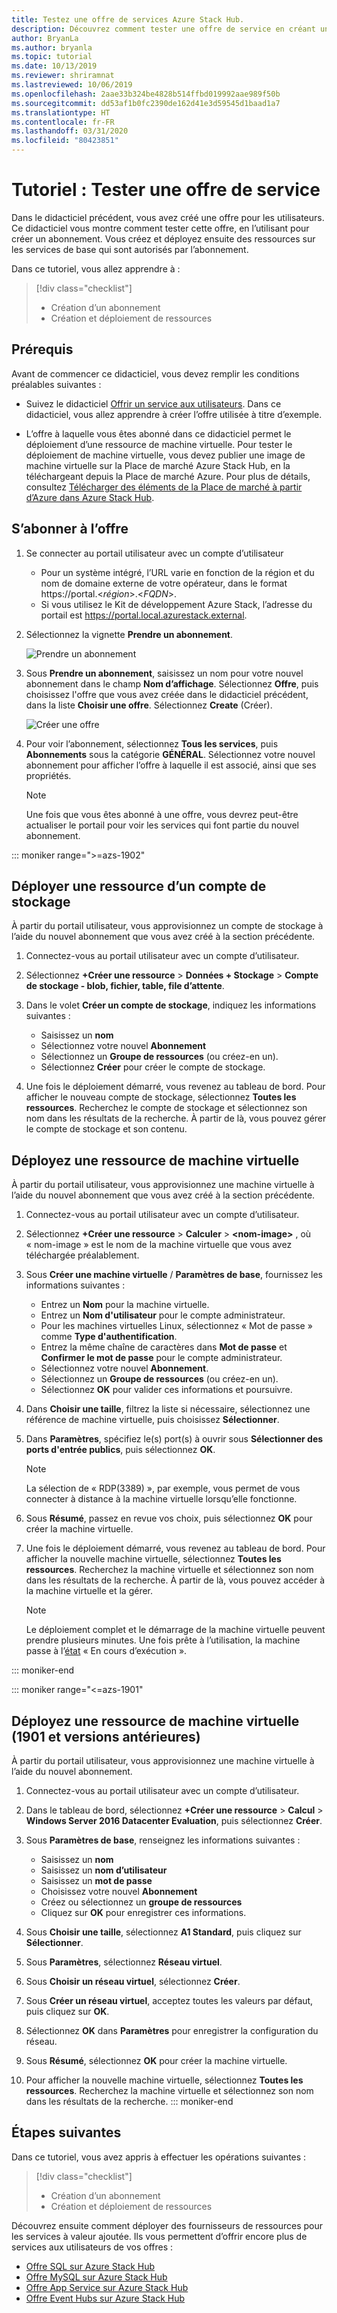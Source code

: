 ```yaml
---
title: Testez une offre de services Azure Stack Hub.
description: Découvrez comment tester une offre de service en créant un abonnement et en déployant des ressources.
author: BryanLa
ms.author: bryanla
ms.topic: tutorial
ms.date: 10/13/2019
ms.reviewer: shriramnat
ms.lastreviewed: 10/06/2019
ms.openlocfilehash: 2aae33b324be4828b514ffbd019992aae989f50b
ms.sourcegitcommit: dd53af1b0fc2390de162d41e3d59545d1baad1a7
ms.translationtype: HT
ms.contentlocale: fr-FR
ms.lasthandoff: 03/31/2020
ms.locfileid: "80423851"
---
```

# <a name="tutorial-test-a-service-offering"></a>Tutoriel : Tester une offre de service

Dans le didacticiel précédent, vous avez créé une offre pour les utilisateurs. Ce didacticiel vous montre comment tester cette offre, en l’utilisant pour créer un abonnement. Vous créez et déployez ensuite des ressources sur les services de base qui sont autorisés par l’abonnement.

Dans ce tutoriel, vous allez apprendre à :

> [!div class="checklist"]
> * Création d’un abonnement
> * Création et déploiement de ressources

## <a name="prerequisites"></a>Prérequis

Avant de commencer ce didacticiel, vous devez remplir les conditions préalables suivantes :

- Suivez le didacticiel [Offrir un service aux utilisateurs](tutorial-offer-services.md). Dans ce didacticiel, vous allez apprendre à créer l’offre utilisée à titre d’exemple.

- L’offre à laquelle vous êtes abonné dans ce didacticiel permet le déploiement d’une ressource de machine virtuelle. Pour tester le déploiement de machine virtuelle, vous devez publier une image de machine virtuelle sur la Place de marché Azure Stack Hub, en la téléchargeant depuis la Place de marché Azure. Pour plus de détails, consultez [Télécharger des éléments de la Place de marché à partir d’Azure dans Azure Stack Hub](azure-stack-download-azure-marketplace-item.md). 

## <a name="subscribe-to-the-offer"></a>S’abonner à l’offre

1. Se connecter au portail utilisateur avec un compte d’utilisateur 

   - Pour un système intégré, l’URL varie en fonction de la région et du nom de domaine externe de votre opérateur, dans le format https://portal.&lt;*région*&gt;.&lt;*FQDN*&gt;.
   - Si vous utilisez le Kit de développement Azure Stack, l’adresse du portail est https://portal.local.azurestack.external.

1. Sélectionnez la vignette **Prendre un abonnement**.

   ![Prendre un abonnement](media/tutorial-test-offer/1-get-subscription.png)

1. Sous **Prendre un abonnement**, saisissez un nom pour votre nouvel abonnement dans le champ **Nom d’affichage**. Sélectionnez **Offre**, puis choisissez l'offre que vous avez créée dans le didacticiel précédent, dans la liste **Choisir une offre**. Sélectionnez **Create** (Créer).

   ![Créer une offre](media/tutorial-test-offer/2-create-subscription.png)

1. Pour voir l’abonnement, sélectionnez **Tous les services**, puis **Abonnements** sous la catégorie **GÉNÉRAL**. Sélectionnez votre nouvel abonnement pour afficher l’offre à laquelle il est associé, ainsi que ses propriétés.

   >[!NOTE]
   >Une fois que vous êtes abonné à une offre, vous devrez peut-être actualiser le portail pour voir les services qui font partie du nouvel abonnement.

::: moniker range=">=azs-1902"
## <a name="deploy-a-storage-account-resource"></a>Déployer une ressource d’un compte de stockage

À partir du portail utilisateur, vous approvisionnez un compte de stockage à l’aide du nouvel abonnement que vous avez créé à la section précédente.

1. Connectez-vous au portail utilisateur avec un compte d’utilisateur.

1. Sélectionnez **+Créer une ressource** > **Données + Stockage** > **Compte de stockage - blob, fichier, table, file d’attente**.

1. Dans le volet **Créer un compte de stockage**, indiquez les informations suivantes :
  
   - Saisissez un **nom**
   - Sélectionnez votre nouvel **Abonnement**
   - Sélectionnez un **Groupe de ressources** (ou créez-en un). 
   - Sélectionnez **Créer** pour créer le compte de stockage.

1. Une fois le déploiement démarré, vous revenez au tableau de bord. Pour afficher le nouveau compte de stockage, sélectionnez **Toutes les ressources**. Recherchez le compte de stockage et sélectionnez son nom dans les résultats de la recherche. À partir de là, vous pouvez gérer le compte de stockage et son contenu.

## <a name="deploy-a-virtual-machine-resource"></a>Déployez une ressource de machine virtuelle

À partir du portail utilisateur, vous approvisionnez une machine virtuelle à l’aide du nouvel abonnement que vous avez créé à la section précédente.

1. Connectez-vous au portail utilisateur avec un compte d’utilisateur.

1. Sélectionnez **+Créer une ressource** > **Calculer** > **\<nom-image\>** , où « nom-image » est le nom de la machine virtuelle que vous avez téléchargée préalablement.
1. Sous **Créer une machine virtuelle** / **Paramètres de base**, fournissez les informations suivantes :
  
   - Entrez un **Nom** pour la machine virtuelle.
   - Entrez un **Nom d'utilisateur** pour le compte administrateur.
   - Pour les machines virtuelles Linux, sélectionnez « Mot de passe » comme **Type d'authentification**.
   - Entrez la même chaîne de caractères dans **Mot de passe** et **Confirmer le mot de passe** pour le compte administrateur.
   - Sélectionnez votre nouvel **Abonnement**.
   - Sélectionnez un **Groupe de ressources** (ou créez-en un). 
   - Sélectionnez **OK** pour valider ces informations et poursuivre.

1. Dans **Choisir une taille**, filtrez la liste si nécessaire, sélectionnez une référence de machine virtuelle, puis choisissez **Sélectionner**.  
1. Dans **Paramètres**, spécifiez le(s) port(s) à ouvrir sous **Sélectionner des ports d'entrée publics**, puis sélectionnez **OK**.
   > [!NOTE]
   > La sélection de « RDP(3389) », par exemple, vous permet de vous connecter à distance à la machine virtuelle lorsqu’elle fonctionne.
1. Sous **Résumé**, passez en revue vos choix, puis sélectionnez **OK** pour créer la machine virtuelle.  
1. Une fois le déploiement démarré, vous revenez au tableau de bord. Pour afficher la nouvelle machine virtuelle, sélectionnez **Toutes les ressources**. Recherchez la machine virtuelle et sélectionnez son nom dans les résultats de la recherche. À partir de là, vous pouvez accéder à la machine virtuelle et la gérer.
   > [!NOTE]
   > Le déploiement complet et le démarrage de la machine virtuelle peuvent prendre plusieurs minutes. Une fois prête à l’utilisation, la machine passe à l’[état](/azure/virtual-machines/windows/states-lifecycle) « En cours d’exécution ».

::: moniker-end

::: moniker range="<=azs-1901"
## <a name="deploy-a-virtual-machine-resource-1901-and-earlier"></a>Déployez une ressource de machine virtuelle (1901 et versions antérieures)

À partir du portail utilisateur, vous approvisionnez une machine virtuelle à l’aide du nouvel abonnement.

1. Connectez-vous au portail utilisateur avec un compte d’utilisateur.

1. Dans le tableau de bord, sélectionnez **+Créer une ressource** > **Calcul** > **Windows Server 2016 Datacenter Evaluation**, puis sélectionnez **Créer**.

1. Sous **Paramètres de base**, renseignez les informations suivantes :
  
   - Saisissez un **nom**
   - Saisissez un **nom d’utilisateur**
   - Saisissez un **mot de passe**
   - Choisissez votre nouvel **Abonnement**
   - Créez ou sélectionnez un **groupe de ressources** 
   - Cliquez sur **OK** pour enregistrer ces informations.

1. Sous **Choisir une taille**, sélectionnez **A1 Standard**, puis cliquez sur **Sélectionner**.  
1. Sous **Paramètres**, sélectionnez **Réseau virtuel**.

1. Sous **Choisir un réseau virtuel**, sélectionnez **Créer**.

1. Sous **Créer un réseau virtuel**, acceptez toutes les valeurs par défaut, puis cliquez sur **OK**.

1. Sélectionnez **OK** dans **Paramètres** pour enregistrer la configuration du réseau.

1. Sous **Résumé**, sélectionnez **OK** pour créer la machine virtuelle.  

1. Pour afficher la nouvelle machine virtuelle, sélectionnez **Toutes les ressources**. Recherchez la machine virtuelle et sélectionnez son nom dans les résultats de la recherche.
::: moniker-end

## <a name="next-steps"></a>Étapes suivantes

Dans ce tutoriel, vous avez appris à effectuer les opérations suivantes :

> [!div class="checklist"]
> * Création d’un abonnement
> * Création et déploiement de ressources 

Découvrez ensuite comment déployer des fournisseurs de ressources pour les services à valeur ajoutée. Ils vous permettent d’offrir encore plus de services aux utilisateurs de vos offres :

- [Offre SQL sur Azure Stack Hub](azure-stack-sql-resource-provider.md)
- [Offre MySQL sur Azure Stack Hub](azure-stack-mysql-resource-provider.md)
- [Offre App Service sur Azure Stack Hub](azure-stack-app-service-overview.md)
- [Offre Event Hubs sur Azure Stack Hub](event-hubs-rp-overview.md)
